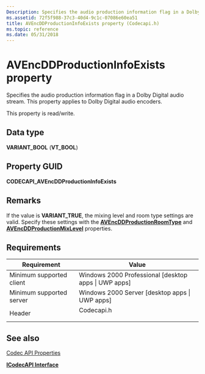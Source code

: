 ```yaml
---
Description: Specifies the audio production information flag in a Dolby Digital audio stream. This property applies to Dolby Digital audio encoders.
ms.assetid: 72f5f988-37c3-40d4-9c1c-07086e60ea51
title: AVEncDDProductionInfoExists property (Codecapi.h)
ms.topic: reference
ms.date: 05/31/2018
---
```


# AVEncDDProductionInfoExists property

Specifies the audio production information flag in a Dolby Digital audio stream. This property applies to Dolby Digital audio encoders.

This property is read/write.

## Data type

**VARIANT\_BOOL** (**VT\_BOOL**)

## Property GUID

**CODECAPI\_AVEncDDProductionInfoExists**

## Remarks

If the value is **VARIANT\_TRUE**, the mixing level and room type settings are valid. Specify these settings with the [**AVEncDDProductionRoomType**](avencddproductionroomtype-property.md) and [**AVEncDDProductionMixLevel**](avencddproductionmixlevel-property.md) properties.

## Requirements



| Requirement | Value |
|-------------------------------------|---------------------------------------------------------------------------------------|
| Minimum supported client<br/> | Windows 2000 Professional \[desktop apps \| UWP apps\]<br/>                     |
| Minimum supported server<br/> | Windows 2000 Server \[desktop apps \| UWP apps\]<br/>                           |
| Header<br/>                   | <dl> <dt>Codecapi.h</dt> </dl> |



## See also

<dl> <dt>

[Codec API Properties](codec-api-properties.md)
</dt> <dt>

[**ICodecAPI Interface**](/windows/desktop/api/Strmif/nn-strmif-icodecapi)
</dt> </dl>

 

 




